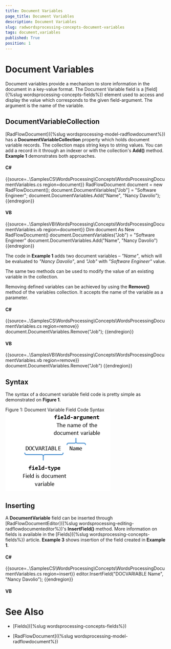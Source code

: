 ```yaml
---
title: Document Variables
page_title: Document Variables
description: Document Variables
slug: radwordsprocessing-concepts-document-variables
tags: document,variables
published: True
position: 1
---
```


# Document Variables



Document variables provide a mechanism to store information in the document in a key-value format. The Document Variable field 
        is a [field]({%slug wordsprocessing-concepts-fields%}) element used to access and display the value which corresponds to the given field-argument. 
        The argument is the name of the variable.
      

## DocumentVariableCollection

[RadFlowDocument]({%slug wordsprocessing-model-radflowdocument%}) has a __DocumentVariableCollection__ property which holds document variable records. 
          The collection maps string keys to string values. You can add a record in it through an indexer or with the collection's __Add()__ method. 
          __Example 1__ demonstrates both approaches.
        

#### __C#__

{{source=..\SamplesCS\WordsProcessing\Concepts\WordsProcessingDocumentVariables.cs region=document}}
	            RadFlowDocument document = new RadFlowDocument();
	            document.DocumentVariables["Job"] = "Software Engineer";
	            document.DocumentVariables.Add("Name", "Nancy Davolio");
	{{endregion}}



#### __VB__

{{source=..\SamplesVB\WordsProcessing\Concepts\WordsProcessingDocumentVariables.vb region=document}}
	        Dim document As New RadFlowDocument()
	        document.DocumentVariables("Job") = "Software Engineer"
	        document.DocumentVariables.Add("Name", "Nancy Davolio")
	{{endregion}}



The code in __Example 1__ adds two document variables – *"Name"*, which will be evaluated to 
          *"Nancy Davolio"*, and *"Job"* with *"Software 
          Engineer"* value.
        

The same two methods can be used to modify the value of an existing variable in the collection.
        

Removing defined variables can be achieved by using the __Remove()__ method of the variables collection. It accepts the name of the variable 
          as a parameter.
        

#### __C#__

{{source=..\SamplesCS\WordsProcessing\Concepts\WordsProcessingDocumentVariables.cs region=remove}}
	            document.DocumentVariables.Remove("Job");
	{{endregion}}



#### __VB__

{{source=..\SamplesVB\WordsProcessing\Concepts\WordsProcessingDocumentVariables.vb region=remove}}
	        document.DocumentVariables.Remove("Job")
	{{endregion}}



## Syntax

The syntax of a document variable field code is pretty simple as demonstrated on __Figure 1__.
        

Figure 1: Document Variable Field Code Syntax![radwordsprocessing-concepts-document-variables 001](images/radwordsprocessing-concepts-document-variables001.png)

## Inserting

A __DocumentVariable__ field can be inserted through [RadFlowDocumentEditor]({%slug wordsprocessing-editing-radflowdocumenteditor%})'s 
          __InsertField()__ method. More information on fields is available in the [Fields]({%slug wordsprocessing-concepts-fields%}) article.
          __Example 3__ shows insertion of the field created in __Example 1__.
        

#### __C#__

{{source=..\SamplesCS\WordsProcessing\Concepts\WordsProcessingDocumentVariables.cs region=insert}}
	            editor.InsertField("DOCVARIABLE Name", "Nancy Davolio");
	{{endregion}}



#### __VB__





# See Also

 * [Fields]({%slug wordsprocessing-concepts-fields%})

 * [RadFlowDocument]({%slug wordsprocessing-model-radflowdocument%})
